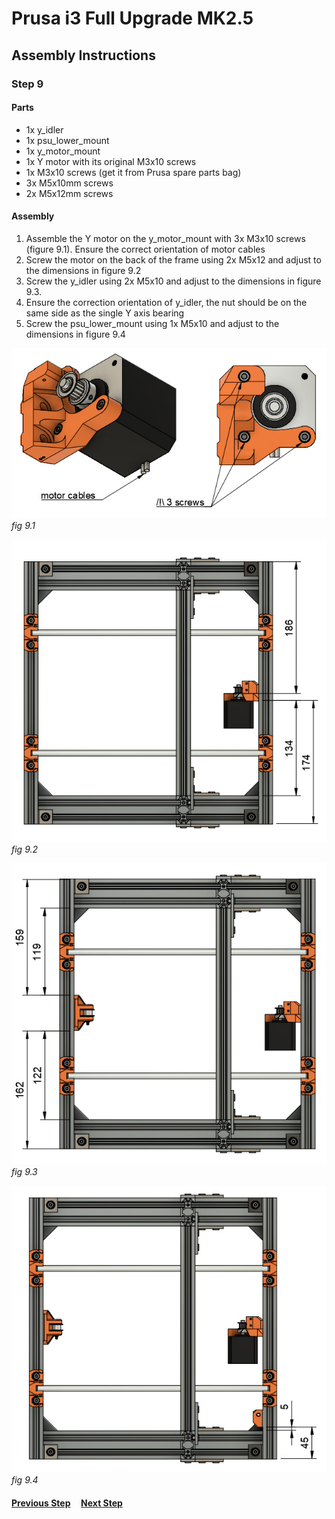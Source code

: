 # Prusa i3 Full Upgrade MK2.5

## Assembly Instructions

### Step 9

#### Parts  

* 1x y_idler
* 1x psu_lower_mount
* 1x y_motor_mount
* 1x Y motor with its original M3x10 screws
* 1x M3x10 screws (get it from Prusa spare parts bag)
* 3x M5x10mm screws
* 2x M5x12mm screws

#### Assembly

1. Assemble the Y motor on the y_motor_mount with 3x M3x10 screws (figure 9.1). Ensure the correct orientation of motor cables
1. Screw the motor on the back of the frame using 2x M5x12 and adjust to the dimensions in figure 9.2
1. Screw the y_idler using 2x M5x10 and adjust to the dimensions in figure 9.3.
1. Ensure the correction orientation of y_idler, the nut should be on the same side as the single Y axis bearing
1. Screw the psu_lower_mount using 1x M5x10 and adjust to the dimensions in figure 9.4


![](img/fig9.1.jpg)\
*fig 9.1*

![](img/fig9.2.jpg)\
*fig 9.2*

![](img/fig9.3.jpg)\
*fig 9.3*

![](img/fig9.4.jpg)\
*fig 9.4*

#### [Previous Step](step08.md) &nbsp;&nbsp;&nbsp; [Next Step](step10.md)
